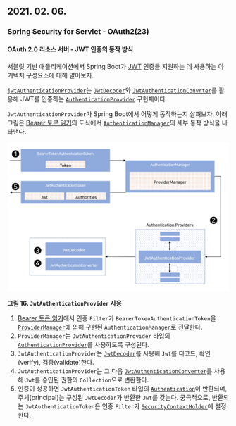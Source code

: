 ## 2021. 02. 06.

### Spring Security for Servlet - OAuth2(23)

#### OAuth 2.0 리소스 서버 - JWT 인증의 동작 방식

서블릿 기반 애플리케이션에서 Spring Boot가 [JWT][rfc7519] 인증을 지원하는 데 사용하는 아키텍처 구성요소에 대해 알아보자.

[`jwtAuthenticationProvider`][jwt-auithentication-provider]는 [`JwtDecoder`][jwt-decoder]와 [`JwtAuthenticationConvrter`][jwt-authentication-converter]를 활용해 JWT를 인증하는 [`AuthenticationProvider`][authentication-provider] 구현체이다. 

`JwtAuthenticationProvider`가 Spring Boot에서 어떻게 동작하는지 살펴보자. 아래 그림은 [Bearer 토큰 읽기][reading-bearer-token]의 도식에서 [`AuthenticationManager`][authentication-manager]의 세부 동작 방식을 나타낸다.

![2021-02-06-fig-16](2021-02-06-fig-16.png)

**그림 16. `JwtAuthenticationProvider` 사용**

1. [Bearer 토큰 읽기][reading-bearer-token]에서 인증 `Filter`가 `BearerTokenAuthenticationToken`을 [`ProviderManager`][provider-manager]에 의해 구현된 `AuthenticationManager`로 전달한다.
2. `ProviderManager`는 `JwtAuthenticationProvider` 타입의 [`AuthenticationProvider`][authentication-provider]를 사용하도록 구성된다.
3. `JwtAuthenticationProvider`는 [`JwtDecoder`][jwt-decoder]를 사용해 `Jwt`를 디코드, 확인(verify), 검증(validate)한다.
4. `JwtAuthenticationProvider`는 그 다음 [`JwtAuthenticationConverter`][jwt-authentication-converter]를 사용해 `Jwt`를 승인된 권한의 `Collection`으로 변환한다.
5. 인증이 성공하면 `JwtAuthenticationToken` 타입의 [`Authentication`][authentication]이 반환되며, 주체(principal)는 구성된 `JwtDecoder`가 반환한 `Jwt`를 갖는다. 궁극적으로, 반환되는 `JwtAuthenticationToken`은 인증 `Filter`가 [`SecurityContextHolder`][security-context-holder]에 설정한다.



[rfc7519]: https://tools.ietf.org/html/rfc7519
[jwt-auithentication-provider]: https://docs.spring.io/spring-security/site/docs/current/api/org/springframework/security/oauth2/server/resource/authentication/JwtAuthenticationProvider.html
[authentication-provider]: https://docs.spring.io/spring-security/site/docs/5.4.1/reference/html5/#servlet-authentication-authenticationprovider
[jwt-decoder]: https://docs.spring.io/spring-security/site/docs/5.4.1/reference/html5/#oauth2resourceserver-jwt-decoder
[jwt-authentication-converter]: https://docs.spring.io/spring-security/site/docs/5.4.1/reference/html5/#oauth2resourceserver-jwt-authorization-extraction
[reading-bearer-token]: https://docs.spring.io/spring-security/site/docs/5.4.1/reference/html5/#oauth2resourceserver-authentication-bearertokenauthenticationfilter
[authentication-manager]: https://docs.spring.io/spring-security/site/docs/5.4.1/reference/html5/#servlet-authentication-authenticationmanager
[provider-manager]: https://docs.spring.io/spring-security/site/docs/5.4.1/reference/html5/#servlet-authentication-providermanager
[authentication]: https://docs.spring.io/spring-security/site/docs/5.4.1/reference/html5/#servlet-authentication-authentication
[security-context-holder]: https://docs.spring.io/spring-security/site/docs/5.4.1/reference/html5/#servlet-authentication-securitycontextholder